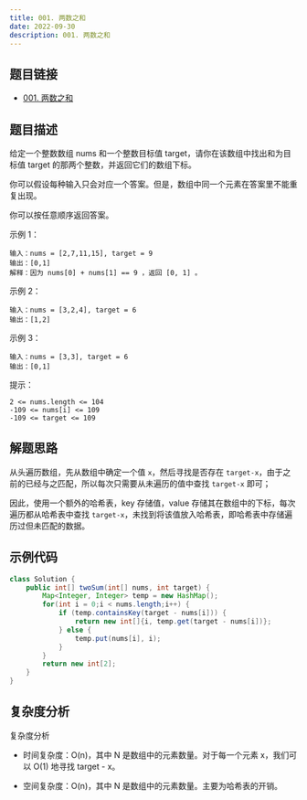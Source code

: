 ```yaml
---
title: 001. 两数之和
date: 2022-09-30
description: 001. 两数之和
---
```


## 题目链接

- [001. 两数之和](https://leetcode.cn/problems/two-sum/)

## 题目描述 <Badge text="简单" type="tip"/>

给定一个整数数组 nums 和一个整数目标值 target，请你在该数组中找出和为目标值 target 的那两个整数，并返回它们的数组下标。

你可以假设每种输入只会对应一个答案。但是，数组中同一个元素在答案里不能重复出现。

你可以按任意顺序返回答案。

示例 1：

```
输入：nums = [2,7,11,15], target = 9
输出：[0,1]
解释：因为 nums[0] + nums[1] == 9 ，返回 [0, 1] 。
```

示例 2：

```
输入：nums = [3,2,4], target = 6
输出：[1,2]
```

示例 3：

```
输入：nums = [3,3], target = 6
输出：[0,1]
```

提示：

```
2 <= nums.length <= 104
-109 <= nums[i] <= 109
-109 <= target <= 109
```

## 解题思路

从头遍历数组，先从数组中确定一个值 `x`，然后寻找是否存在 `target-x`，由于之前的已经与之匹配，所以每次只需要从未遍历的值中查找 `target-x` 即可；

因此，使用一个额外的哈希表，key 存储值，value 存储其在数组中的下标，每次遍历都从哈希表中查找 `target-x`，未找到将该值放入哈希表，即哈希表中存储遍历过但未匹配的数据。

## 示例代码

```java
class Solution {
    public int[] twoSum(int[] nums, int target) {
        Map<Integer, Integer> temp = new HashMap();
        for(int i = 0;i < nums.length;i++) {
            if (temp.containsKey(target - nums[i])) {
                return new int[]{i, temp.get(target - nums[i])};
            } else {
                temp.put(nums[i], i);
            }
        }
        return new int[2];
    }
}
```

## 复杂度分析

复杂度分析

- 时间复杂度：O(n)，其中 N 是数组中的元素数量。对于每一个元素 x，我们可以 O(1) 地寻找 target - x。

- 空间复杂度：O(n)，其中 N 是数组中的元素数量。主要为哈希表的开销。
